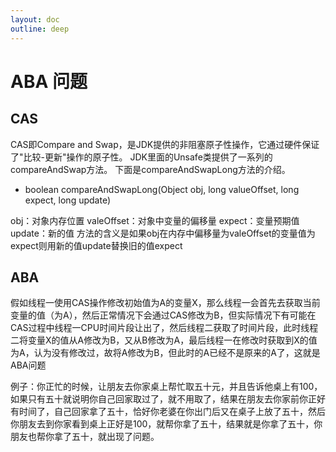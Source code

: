 ```yaml
---
layout: doc
outline: deep
---
```


# ABA 问题


## CAS
CAS即Compare and Swap，是JDK提供的非阻塞原子性操作，它通过硬件保证了"比较-更新"操作的原子性。
JDK里面的Unsafe类提供了一系列的compareAndSwap方法。
下面是compareAndSwapLong方法的介绍。

- boolean compareAndSwapLong(Object obj, long valueOffset, long expect, long update)

obj：对象内存位置
valeOffset：对象中变量的偏移量
expect：变量预期值
update：新的值
方法的含义是如果obj在内存中偏移量为valeOffset的变量值为expect则用新的值update替换旧的值expect
## ABA
假如线程一使用CAS操作修改初始值为A的变量X，那么线程一会首先去获取当前变量的值（为A），然后正常情况下会通过CAS修改为B，但实际情况下有可能在CAS过程中线程一CPU时间片段让出了，然后线程二获取了时间片段，此时线程二将变量X的值从A修改为B，又从B修改为A，最后线程一在修改时获取到X的值为A，认为没有修改过，故将A修改为B，但此时的A已经不是原来的A了，这就是ABA问题

例子：你正忙的时候，让朋友去你家桌上帮忙取五十元，并且告诉他桌上有100，如果只有五十就说明你自己回家取过了，就不用取了，结果在朋友去你家前你正好有时间了，自己回家拿了五十，恰好你老婆在你出门后又在桌子上放了五十，然后你朋友去到你家看到桌上正好是100，就帮你拿了五十，结果就是你拿了五十，你朋友也帮你拿了五十，就出现了问题。
